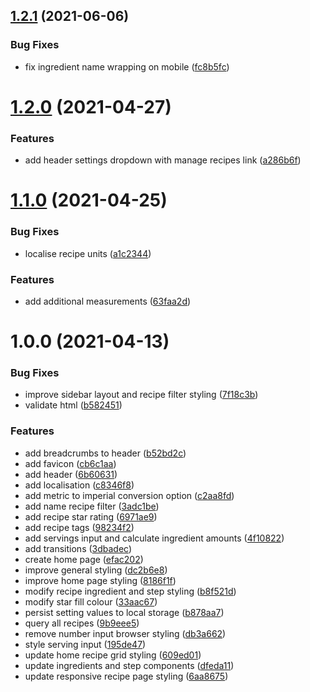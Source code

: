 ## [1.2.1](https://github.com/ryanep/recipe-cards/compare/v1.2.0...v1.2.1) (2021-06-06)

### Bug Fixes

- fix ingredient name wrapping on mobile ([fc8b5fc](https://github.com/ryanep/recipe-cards/commit/fc8b5fc394529334efe79e0faed91c00a1aa3bd7))

# [1.2.0](https://github.com/ryanep/recipe-cards/compare/v1.1.0...v1.2.0) (2021-04-27)

### Features

- add header settings dropdown with manage recipes link ([a286b6f](https://github.com/ryanep/recipe-cards/commit/a286b6f59dc9b5cdbf768bb44195572e6326d92d))

# [1.1.0](https://github.com/ryanep/recipe-cards/compare/v1.0.0...v1.1.0) (2021-04-25)

### Bug Fixes

- localise recipe units ([a1c2344](https://github.com/ryanep/recipe-cards/commit/a1c23441c5d12118a3afcb0be6c9c0572d019970))

### Features

- add additional measurements ([63faa2d](https://github.com/ryanep/recipe-cards/commit/63faa2dc60c8ecc17d110727a78f8caacb660122))

# 1.0.0 (2021-04-13)

### Bug Fixes

- improve sidebar layout and recipe filter styling ([7f18c3b](https://github.com/ryanep/recipe-cards/commit/7f18c3b1cd37747f2f60704b3bd7e8b02a370ed9))
- validate html ([b582451](https://github.com/ryanep/recipe-cards/commit/b5824512b57d4713249a8c45b8d0a6ae149b2a51))

### Features

- add breadcrumbs to header ([b52bd2c](https://github.com/ryanep/recipe-cards/commit/b52bd2cab46efa302ba0fc773937fa6f7011a24c))
- add favicon ([cb6c1aa](https://github.com/ryanep/recipe-cards/commit/cb6c1aa7efa24029c5aad99d548664bbe6d372f1))
- add header ([6b60631](https://github.com/ryanep/recipe-cards/commit/6b6063186a75f856270e38284d5aeb1cf60dab13))
- add localisation ([c8346f8](https://github.com/ryanep/recipe-cards/commit/c8346f86eb4dcc638ceab8f889fb34cca9b2da98))
- add metric to imperial conversion option ([c2aa8fd](https://github.com/ryanep/recipe-cards/commit/c2aa8fd1a8af51183f380289d62ef8c13deb9735))
- add name recipe filter ([3adc1be](https://github.com/ryanep/recipe-cards/commit/3adc1be5c62c3d02078fe8502f4ae4dd03644f10))
- add recipe star rating ([6971ae9](https://github.com/ryanep/recipe-cards/commit/6971ae9b0d32e7af03cfdc2e263bf9a1b66b3c2f))
- add recipe tags ([98234f2](https://github.com/ryanep/recipe-cards/commit/98234f2f168d3aa582436f0684d569bed9653773))
- add servings input and calculate ingredient amounts ([4f10822](https://github.com/ryanep/recipe-cards/commit/4f108229b383f036db96165b5e5f3a80072dd388))
- add transitions ([3dbadec](https://github.com/ryanep/recipe-cards/commit/3dbadec6e9ab049494b8259df9cb2e3c151e0d01))
- create home page ([efac202](https://github.com/ryanep/recipe-cards/commit/efac2026e435c980700b13c9d69b634d7cc6fd1c))
- improve general styling ([dc2b6e8](https://github.com/ryanep/recipe-cards/commit/dc2b6e85a0cac39b506dbdcb0b1b8c508f121df8))
- improve home page styling ([8186f1f](https://github.com/ryanep/recipe-cards/commit/8186f1f45cefeda05a52efafc8d3c29eef547c72))
- modify recipe ingredient and step styling ([b8f521d](https://github.com/ryanep/recipe-cards/commit/b8f521d60e864ce47bcad8706b4ca66ea57ce220))
- modify star fill colour ([33aac67](https://github.com/ryanep/recipe-cards/commit/33aac6740ea08c17d93c31e9435f41838c58a475))
- persist setting values to local storage ([b878aa7](https://github.com/ryanep/recipe-cards/commit/b878aa7c2b7a0ff2c80b5a2dcf50902e8915a2f9))
- query all recipes ([9b9eee5](https://github.com/ryanep/recipe-cards/commit/9b9eee5f44002ba5e79e14ea7d4bda312f90c545))
- remove number input browser styling ([db3a662](https://github.com/ryanep/recipe-cards/commit/db3a6628bbdd6b7f300df5d65a63067e1b687054))
- style serving input ([195de47](https://github.com/ryanep/recipe-cards/commit/195de4776d1b6128cdf211cbf5f8063ccedb5868))
- update home recipe grid styling ([609ed01](https://github.com/ryanep/recipe-cards/commit/609ed01c60db914e3506b9752ca98d89a085ff42))
- update ingredients and step components ([dfeda11](https://github.com/ryanep/recipe-cards/commit/dfeda11fbdad7f4862b3329d156a327055949bad))
- update responsive recipe page styling ([6aa8675](https://github.com/ryanep/recipe-cards/commit/6aa8675a216e63a95d9745d10e9b978c1ef4bf14))
